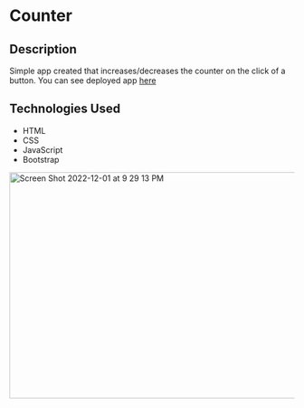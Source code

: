 # Counter

## Description

Simple app created that increases/decreases the counter on the click of a button. 
You can see deployed app [here](https://mladen1506.github.io/counter/)

## Technologies Used

- HTML
- CSS
- JavaScript
- Bootstrap

<img width="1173" alt="Screen Shot 2022-12-01 at 9 29 13 PM" src="https://user-images.githubusercontent.com/89114955/205201284-d0e1ed17-109a-4d29-a2dc-3472231ae8b3.png" height="400em">